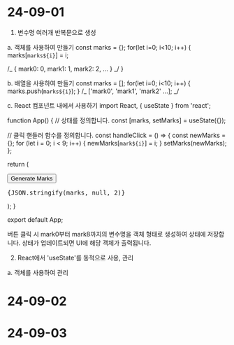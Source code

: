 # 24-09-01

1. 변수명 여러개 반복문으로 생성

a. 객체를 사용하여 만들기
const marks = {};
for(let i=0; i<10; i++) {
marks[`marks${i}`] = i;

/_
{
mark0: 0,
mark1: 1,
mark2: 2,
...
}
_/
}

b. 배열을 사용하여 만들기
const marks = [];
for(let i=0; i<10; i++) {
marks.push(`marks${i}`);
}
/_
['mark0', 'mark1', 'mark2' ...];
_/

c. React 컴포넌트 내에서 사용하기
import React, { useState } from 'react';

function App() {
// 상태를 정의합니다.
const [marks, setMarks] = useState({});

// 클릭 핸들러 함수를 정의합니다.
const handleClick = () => {
const newMarks = {};
for (let i = 0; i < 9; i++) {
newMarks[`mark${i}`] = i;
}
setMarks(newMarks);
};

return (

<div>
<button onClick={handleClick}>Generate Marks</button>
<pre>{JSON.stringify(marks, null, 2)}</pre>
</div>
);
}

export default App;

버튼 클릭 시 mark0부터 mark8까지의 변수명을 객체 형태로 생성하여 상태에 저장합니다. 상태가 업데이트되면 UI에 해당 객체가 출력됩니다.

2. React에서 'useState'를 동적으로 사용, 관리

a. 객체를 사용하여 관리

# 24-09-02

# 24-09-03
